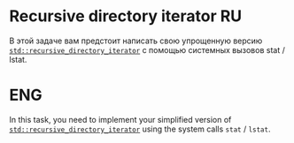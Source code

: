 # Recursive directory iterator RU

В этой задаче вам предстоит написать свою упрощенную версию [`std::recursive_directory_iterator`](https://en.cppreference.com/w/cpp/filesystem/recursive_directory_iterator) с помощью системных вызовов stat / lstat.

# ENG

In this task, you need to implement your simplified version of [`std::recursive_directory_iterator`](https://en.cppreference.com/w/cpp/filesystem/recursive_directory_iterator) using the system calls `stat` / `lstat`.
